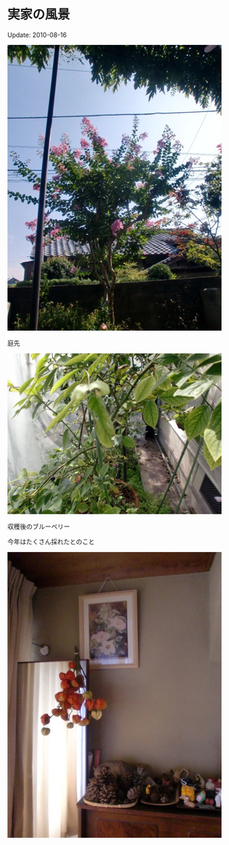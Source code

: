 # 実家の風景

Update: 2010-08-16

![](20100816_0.jpg)

庭先

![](20100816_1.jpg)

収穫後のブルーベリー

今年はたくさん採れたとのこと

![](20100816_2.jpg)

